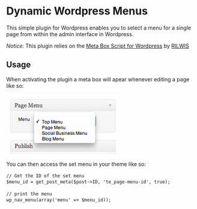 # Dynamic Wordpress Menus
This simple plugin for Wordpress enables you to select a menu for a 
single page from within the admin interface in Wordpress.

*Notice:* This plugin relies on the [Meta Box Script for Wordpress](http://www.deluxeblogtips.com/meta-box-script-for-wordpress/) by [RILWIS](http://www.deluxeblogtips.com/)

## Usage

When activating the plugin a meta box will apear whenever editing a page like so:

![metabox](screenshots/metabox.png)

You can then access the set menu in your theme like so:

	// Get the ID of the set menu
	$menu_id = get_post_meta($post->ID, 'te_page-menu-id', true);
	
	// print the menu
	wp_nav_menu(array('menu' => $menu_id));